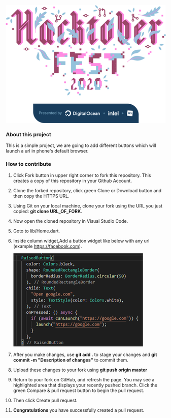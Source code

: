 ![Hacktoberfest Logo]
### About this project
This is a simple project, we are going to add different buttons which will launch a url in phone's default browser.

### How to contribute
1. Click Fork button in upper right corner to fork this repository. This creates a copy of this repository in your Github Account.
2. Clone the forked repository, click green Clone or Download button and then copy the HTTPS URL.
3. Using Git on your local machine, clone your fork using the URL you just copied: **git clone URL_OF_FORK**.
4. Now open the cloned repository in Visual Studio Code.
5. Goto to lib/Home.dart.
6. Inside column widget,Add a button widget like below with any url (example https://facebook.com).

     ![Raised Button]

7. After you make changes, use **git add .** to stage your changes and **git commit -m "Description of changes"** to commit them.
8. Upload these changes to your fork using **git push origin master**
9. Return to your fork on GitHub, and refresh the page. You may see a highlighted area that displays your recently pushed branch.
   Click the green Compare & pull request button to begin the pull request.
10. Then click Create pull request.
11. **Congratulations** you have successfully created a pull request.

[Hacktoberfest Logo]: https://github.com/dsciiitkalyani/flutter-url-launcher/blob/master/assets/Logo%20Sponsors%20Light.png?raw=true
[Raised Button]: https://github.com/dsciiitkalyani/flutter-url-launcher/blob/master/assets/raised_button.PNG?raw=true
